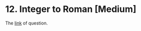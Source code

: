 # 12. Integer to Roman [Medium]

The [link](https://leetcode.com/problems/integer-to-roman/) of question.
